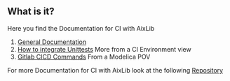 ## What is it?


Here you find the Documentation for CI with AixLib


1. [General Documentation](https://github.com/RWTH-EBC/AixLib/blob/development/bin/04_Documentation/Documentation_GitLab.md)
2. [How to integrate Unittests](https://github.com/RWTH-EBC/AixLib/blob/development/bin/04_Documentation/How_to_integrate_new_tests.md) More from a CI Environment view
3. [Gitlab CICD Commands](https://github.com/RWTH-EBC/AixLib/blob/development/bin/04_Documentation/Gitlab_CICD_Commands.md) From a Modelica POV


For more Documentation for CI with AixLib look at the following [Repository](https://git.rwth-aachen.de/EBC/EBC_intern/dymola-docker/tree/master/04_Documentation)
